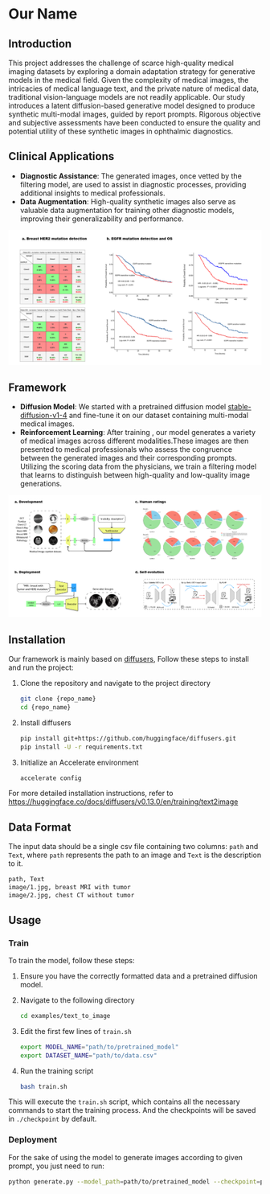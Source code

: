 # Our Name

## Introduction

This project addresses the challenge of scarce high-quality medical imaging datasets by exploring a domain adaptation strategy for generative models in the medical field. Given the complexity of medical images, the intricacies of medical language text, and the private nature of medical data, traditional vision-language models are not readily applicable. Our study introduces a latent diffusion-based generative model designed to produce synthetic multi-modal images, guided by report prompts. Rigorous objective and subjective assessments have been conducted to ensure the quality and potential utility of these synthetic images in ophthalmic diagnostics.

## Clinical Applications

- **Diagnostic Assistance**: The generated images, once vetted by the filtering model, are used to assist in diagnostic processes, providing additional insights to medical professionals.
- **Data Augmentation**: High-quality synthetic images also serve as valuable data augmentation for training other diagnostic models, improving their generalizability and performance.

![clinical](./pic/clinical.png)

## Framework

- **Diffusion Model**: We started with a pretrained diffusion model [stable-diffusion-v1-4](https://github.com/CompVis/stable-diffusion/blob/main/Stable_Diffusion_v1_Model_Card.md) and fine-tune it on our dataset containing multi-modal medical images.
- **Reinforcement Learning**: After training , our model generates a variety of medical images across different modalities.These images are then presented to medical professionals who assess the congruence between the generated images and their corresponding prompts. Utilizing the scoring data from the physicians, we train a filtering model that learns to distinguish between high-quality and low-quality image generations.

![framework](./pic/framework.png)

## Installation

Our framework is mainly based on [diffusers](https://github.com/huggingface/diffusers.git),
Follow these steps to install and run the project:

1. Clone the repository and navigate to the project directory

    ```bash
    git clone {repo_name}
    cd {repo_name}
    ```

2. Install diffusers

    ```bash
    pip install git+https://github.com/huggingface/diffusers.git
    pip install -U -r requirements.txt
    ```

3. Initialize an Accelerate environment

    ```bash
    accelerate config
    ```

For more detailed installation instructions, refer to <https://huggingface.co/docs/diffusers/v0.13.0/en/training/text2image>

## Data Format

The input data should be a single csv file containing two columns: `path` and `Text`, where `path` represents the path to an image and `Text` is the description to it.

```csv
path, Text
image/1.jpg, breast MRI with tumor
image/2.jpg, chest CT without tumor
```

## Usage

### Train

To train the model, follow these steps:

1. Ensure you have the correctly formatted data and a pretrained diffusion model.

2. Navigate to the following directory

    ```bash
    cd examples/text_to_image
    ```

3. Edit the first few lines of `train.sh`

    ```bash
    export MODEL_NAME="path/to/pretrained_model"
    export DATASET_NAME="path/to/data.csv"
    ```

4. Run the training script

    ```bash
    bash train.sh
    ```

This will execute the `train.sh` script, which contains all the necessary commands to start the training process. And the checkpoints will be saved in `./checkpoint` by default.

### Deployment

For the sake of using the model to generate images according to given prompt, you just need to run:

```bash
python generate.py --model_path=path/to/pretrained_model --checkpoint=path/to/checkpoint/unet --prompt=prompt --output_dir=output/
```
